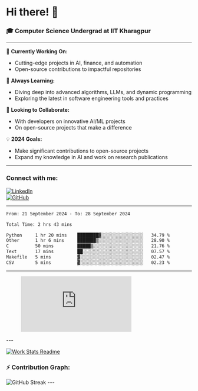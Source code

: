 # Hi there! 👋

### 🎓 Computer Science Undergrad at IIT Kharagpur

---

🔭 **Currently Working On:**  
- Cutting-edge projects in AI, finance, and automation  
- Open-source contributions to impactful repositories

🌱 **Always Learning:**  
- Diving deep into advanced algorithms, LLMs, and dynamic programming  
- Exploring the latest in software engineering tools and practices

👯 **Looking to Collaborate:**  
- With developers on innovative AI/ML projects  
- On open-source projects that make a difference

💡 **2024 Goals:**  
- Make significant contributions to open-source projects  
- Expand my knowledge in AI and work on research publications

---

### Connect with me:

[![LinkedIn](https://img.shields.io/badge/LinkedIn-0077B5?style=for-the-badge&logo=linkedin&logoColor=white)](https://www.linkedin.com/in/sesidadi)  
[![GitHub](https://img.shields.io/badge/GitHub-181717?style=for-the-badge&logo=github&logoColor=white)](https://github.com/sesiii)

---
<!--START_SECTION:waka-->

```txt
From: 21 September 2024 - To: 28 September 2024

Total Time: 2 hrs 43 mins

Python     1 hr 20 mins    ████████▓░░░░░░░░░░░░░░░░   34.79 %
Other      1 hr 6 mins     ███████▒░░░░░░░░░░░░░░░░░   28.90 %
C          50 mins         █████▒░░░░░░░░░░░░░░░░░░░   21.76 %
Text       17 mins         ██░░░░░░░░░░░░░░░░░░░░░░░   07.57 %
Makefile   5 mins          ▓░░░░░░░░░░░░░░░░░░░░░░░░   02.47 %
CSV        5 mins          ▓░░░░░░░░░░░░░░░░░░░░░░░░   02.23 %
```

<!--END_SECTION:waka-->
---
<figure><embed src="https://wakatime.com/share/@81d5e6c4-c575-43e6-9a9e-85ed25517f53/42cf003a-18dd-42ef-bded-df01146821f2.svg"></embed></figure>
---

[![Work Stats Readme](https://github.com/sesiii/sesiii/actions/workflows/main.yml/badge.svg)](https://github.com/sesiii/sesiii/actions/workflows/main.yml)

### ⚡ Contribution Graph:

<img src="https://streak-stats.demolab.com/?user=sesiii&theme=radical" alt="GitHub Streak" />
---

